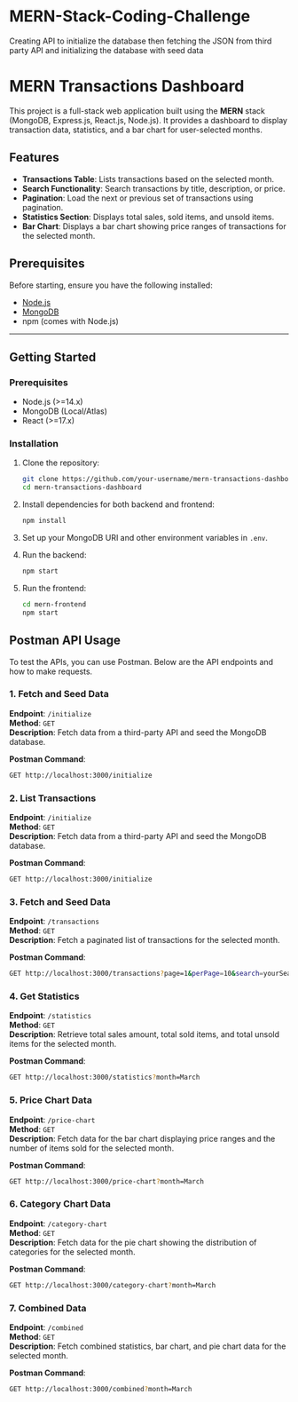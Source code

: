 # MERN-Stack-Coding-Challenge
Creating  API to initialize the database then fetching  the JSON from third party API and initializing the database with seed data

# MERN Transactions Dashboard

This project is a full-stack web application built using the **MERN** stack (MongoDB, Express.js, React.js, Node.js). It provides a dashboard to display transaction data, statistics, and a bar chart for user-selected months.

## Features
- **Transactions Table**: Lists transactions based on the selected month.
- **Search Functionality**: Search transactions by title, description, or price.
- **Pagination**: Load the next or previous set of transactions using pagination.
- **Statistics Section**: Displays total sales, sold items, and unsold items.
- **Bar Chart**: Displays a bar chart showing price ranges of transactions for the selected month.

## Prerequisites

Before starting, ensure you have the following installed:

- [Node.js](https://nodejs.org/en/download/)
- [MongoDB](https://www.mongodb.com/try/download/community)
- npm (comes with Node.js)

---

## Getting Started

### Prerequisites
- Node.js (>=14.x)
- MongoDB (Local/Atlas)
- React (>=17.x)

### Installation

1. Clone the repository:
    ```bash
    git clone https://github.com/your-username/mern-transactions-dashboard.git
    cd mern-transactions-dashboard
    ```

2. Install dependencies for both backend and frontend:
    ```bash
    npm install
    ```

3. Set up your MongoDB URI and other environment variables in `.env`.

4. Run the backend:
    ```bash
    npm start
    ```

5. Run the frontend:
    ```bash
    cd mern-frontend
    npm start
    ```

## Postman API Usage

To test the APIs, you can use Postman. Below are the API endpoints and how to make requests.

### 1. Fetch and Seed Data

**Endpoint**: `/initialize`  
**Method**: `GET`  
**Description**: Fetch data from a third-party API and seed the MongoDB database.

**Postman Command**:
```bash
GET http://localhost:3000/initialize
```
### 2. List Transactions

**Endpoint**: `/initialize`  
**Method**: `GET`  
**Description**: Fetch data from a third-party API and seed the MongoDB database.

**Postman Command**:
```bash
GET http://localhost:3000/initialize
```
### 3. Fetch and Seed Data

**Endpoint**: `/transactions`  
**Method**: `GET`  
**Description**: Fetch a paginated list of transactions for the selected month.

**Postman Command**:
```bash
GET http://localhost:3000/transactions?page=1&perPage=10&search=yourSearchTerm
```
### 4.  Get Statistics


**Endpoint**: `/statistics`  
**Method**: `GET`  
**Description**: Retrieve total sales amount, total sold items, and total unsold items for the selected month.

**Postman Command**:
```bash
GET http://localhost:3000/statistics?month=March
```
### 5. Price Chart Data

**Endpoint**: `/price-chart`  
**Method**: `GET`  
**Description**: Fetch data for the bar chart displaying price ranges and the number of items sold for the selected month.

**Postman Command**:
```bash
GET http://localhost:3000/price-chart?month=March

```
### 6. Category Chart Data

**Endpoint**: `/category-chart`  
**Method**: `GET`  
**Description**: Fetch data for the pie chart showing the distribution of categories for the selected month.


**Postman Command**:
```bash
GET http://localhost:3000/category-chart?month=March

```
### 7. Combined Data

**Endpoint**: `/combined`  
**Method**: `GET`  
**Description**: Fetch combined statistics, bar chart, and pie chart data for the selected month.


**Postman Command**:
```bash
GET http://localhost:3000/combined?month=March

```
